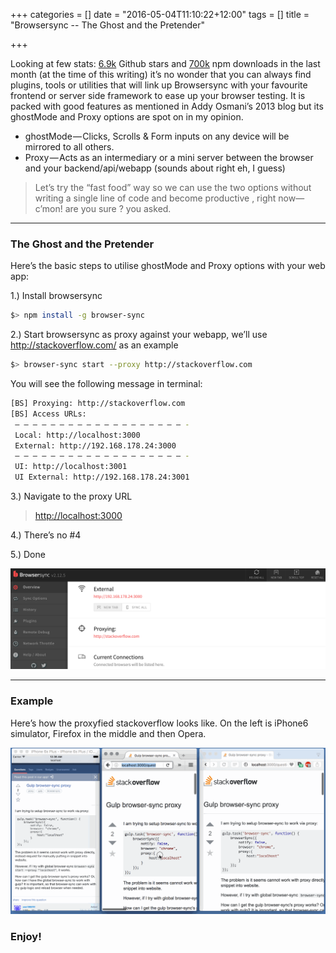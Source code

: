 +++
categories = []
date = "2016-05-04T11:10:22+12:00"
tags = []
title = "Browsersync -- The Ghost and the Pretender"

+++

Looking at few stats: [6.9k](https://github.com/BrowserSync/browser-sync/stargazers) Github stars and [700k](https://www.npmjs.com/package/browser-sync) npm downloads in the last month
(at the time of this writing) it’s no wonder that you can always find plugins,
tools or utilities that will link up Browsersync with your favourite frontend
or server side framework to ease up your browser testing. It is packed with good
features as mentioned in Addy Osmani’s 2013 blog but its ghostMode and Proxy options
are spot on in my opinion.

* ghostMode — Clicks, Scrolls & Form inputs on any device will be mirrored to all others.
* Proxy — Acts as an intermediary or a mini server between the browser and your backend/api/webapp (sounds about right eh, I guess)

> Let’s try the “fast food” way so we can use the two options without writing a single line of code and become productive , right now— c’mon! are you sure ? you asked.

---

### The Ghost and the Pretender

Here’s the basic steps to utilise ghostMode and Proxy options with your web app:

1.) Install browsersync

```bash
$> npm install -g browser-sync
```

2.) Start browsersync as proxy against your webapp, we’ll use http://stackoverflow.com/ as an example

```bash
$> browser-sync start --proxy http://stackoverflow.com
```

You will see the following message in terminal:

```bash
[BS] Proxying: http://stackoverflow.com
[BS] Access URLs:
 — — — — — — — — — — — — — — — — — — — -
 Local: http://localhost:3000
 External: http://192.168.178.24:3000
 — — — — — — — — — — — — — — — — — — — -
 UI: http://localhost:3001
 UI External: http://192.168.178.24:3001
```

3.) Navigate to the proxy URL

> [http://localhost:3000](http://localhost:3000)

4.) There’s no #4

5.) Done

<img src="/images/browsersync.png" width="800" alt="Browsersync Dashboard" />

---

### Example
Here’s how the proxyfied stackoverflow looks like. On the left is iPhone6 simulator, Firefox in the middle and then Opera.

<img src="/images/browsersync-example.gif" width="800" alt="Browsersync Dashboard" />

### Enjoy!





